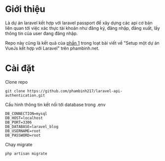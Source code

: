 # Giới thiệu
Là dự án laravel kết hợp với laravel passport để xây dựng các api cơ bản liên quan tới việc xác thực tài khoản như đăng ký, đăng nhập, đăng xuất, lấy thông tin của user đang đăng nhập.

Repo này cũng là kết quả của [phần 1](#https://phambinh.net/bai-viet/setup-mot-du-an-vuejs-ket-hop-voi-laravel-phan-1) trong loạt bài viết về "Setup một dự án VueJs kết hợp với Laravel" trên phambinh.net.

# Cài đặt
Clone repo

`
git clone https://github.com/phambinh217/laravel-api-authentication.git
`

Cấu hình thông tin kết nối tới database trong .env

```
DB_CONNECTION=mysql
DB_HOST=localhost
DB_PORT=3306
DB_DATABASE=laravel_blog
DB_USERNAME=root
DB_PASSWORD=root
```

Chạy migrate

`
php artisan migrate
`
